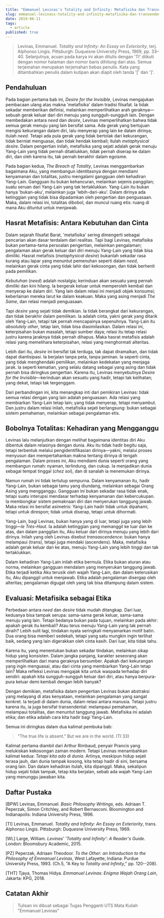 ```yaml
---
title: "Emmanuel Levinas's Totality and Infinity: Metafisika dan Transendensi"
slug: emmanuel-levinass-totality-and-infinity-metafisika-dan-transendensi
date: 2019-06-11
tags:
  - article
published: true
---
```

> Levinas, Emmanuel. *Totality and Infinity: An Essay on Exteriority*, terj. Alphonso Lingis. Pittsburgh: Duquesne University Press, 1969, pp. 33–40. Selanjutnya, acuan pada karya ini akan ditulis dengan 'TI' diikuti dengan nomor halaman dan nomor baris dihitung dari atas. Semua terjemahan merupakan terjemahan bebas penulis. Kata yang ditambahkan penulis dalam kutipan akan diapit oleh tanda '[' dan ']'.

## Pendahuluan

Pada bagian pertama bab ini, *Desire for the Invisible*, Levinas mengajukan pembacaan ulang atas makna 'metafisika' dalam tradisi filsafat. Ia tidak sekadar memberikan definisi, melainkan memperlihatkan arah geraknya—sebuah gerak keluar dari diri menuju yang sungguh-sungguh lain. Dengan membedakan antara *need* dan *desire*, Levinas memperlihatkan bahwa tidak semua gerak menuju yang lain bersifat sama. Ada gerak yang bertujuan mengisi kekurangan dalam diri, lalu menyerap yang lain ke dalam dirinya; itulah *need*. Tetapi ada pula gerak yang tidak bertolak dari kekurangan, tidak berniat menguasai, dan tidak hendak kembali; itulah *metaphysical desire*. Dalam pengertian inilah, metafisika yang sejati adalah gerak menuju Yang-Lain yang tidak pernah ditaklukkan, tidak pernah diserap ke dalam diri, dan oleh karena itu, tak pernah berakhir dalam egoisme.

Pada bagian kedua, *The Breach of Totality*, Levinas menggambarkan bagaimana Aku, yang membangun identitasnya dengan mendiami kenyamanan dan totalitas, justru mengalami gangguan oleh kehadiran Yang-Lain. Gangguan itu bukan kehancuran, melainkan sejenis panggilan; suatu seruan dari Yang-Lain yang tak tertaklukkan. Yang-Lain itu bukan hanya 'bukan-aku', melainkan juga 'lebih-dari-aku'. Dalam dirinya ada ketinggian yang tidak bisa dipadamkan oleh pengertian dan penguasaan. Maka, dalam relasi ini, totalitas dibobol, dan muncul ruang etis: ruang di mana Aku dituntut untuk menjawab.

## Hasrat Metafisis: Antara Kebutuhan dan Cinta

Dalam sejarah filsafat Barat, 'metafisika' sering dimengerti sebagai pencarian akan dasar terdalam dari realitas. Tapi bagi Levinas, metafisika bukan pertama-tama persoalan pengertian, melainkan pengalaman; pengalaman akan gerak keluar dari diri menuju Yang-Lain yang tidak bisa dimiliki. Hasrat metafisis (*metaphysical desire*) bukanlah sekadar rasa kurang atau lapar yang menuntut pemenuhan seperti dalam *need*, melainkan gerak cinta yang tidak lahir dari kekosongan, dan tidak berhenti pada pemilikan.

*Kebutuhan* (*need*) adalah nostalgia; kerinduan akan sesuatu yang pernah dimiliki dan kini hilang. Ia bergerak keluar untuk memperoleh kembali dan menyerap ke dalam diri. Yang lain dalam relasi ini menjadi objek konsumsi; keberlainan mereka larut ke dalam keakuan. Maka yang asing menjadi *The Same*, dan relasi menjadi penguasaan.

Tapi *desire* yang sejati tidak demikian. Ia tidak berangkat dari kekurangan, dan tidak berakhir dalam pemilikan. Ia adalah cinta, yakni gerak yang ditarik oleh Yang-Lain, tetapi tak pernah mencapainya sepenuhnya. Yang-Lain itu *absolutely other*, tetap lain, tidak bisa diasimilasikan. Dalam relasi ini, keterpisahan bukan masalah, tetapi sumber daya; relasi itu tetap relasi justru karena jaraknya tidak pernah dihapus. Maka hasrat metafisis adalah relasi yang memelihara keterpisahan, relasi yang menghormati alteritas.

Lebih dari itu, *desire* ini bersifat tak terduga, tak dapat diramalkan, dan tidak dapat diantisipasi. Ia berjalan tanpa peta, tanpa jaminan. Ia seperti cinta, yang tidak menghendaki pemilikan, melainkan kedekatan yang menjaga jarak. Ia seperti kematian, yang selalu datang sebagai yang asing dan tidak pernah bisa diringkus pengertian. Karena itu, Levinas menyebutnya *Desire for the Invisible*—kerinduan akan sesuatu yang hadir, tetapi tak kelihatan; yang dekat, tetapi tak tergenggam.

Dari perbandingan ini, kita menangkap inti dari pemikiran Levinas: tidak semua relasi dengan yang lain adalah penguasaan. Ada relasi yang membiarkan Yang-Lain tetap lain; yang tidak menyerap, tetapi menyambut. Dan justru dalam relasi inilah, metafisika sejati berlangsung: bukan sebagai sistem pemahaman, melainkan sebagai pengalaman etis.

## Bobolnya Totalitas: Kehadiran yang Mengganggu

Levinas lalu melanjutkan dengan melihat bagaimana identitas diri Aku dibentuk dalam relasinya dengan dunia. Aku itu tidak hadir begitu saja, tetapi terbentuk melalui pengidentifikasian dirinya—yakni, melalui proses menyusun dan mempertahankan makna tentang dirinya di tengah pengalaman. Dalam proses ini, Aku mendiami dunia seperti orang yang membangun rumah: nyaman, terlindung, dan cukup. Ia menjadikan dunia sebagai tempat tinggal (*chez soi*), dan di sanalah ia menemukan dirinya.

Namun rumah ini tidak tertutup sempurna. Dalam kenyamanan itu, hadir Yang-Lain, bukan sebagai tamu yang diundang, melainkan sebagai Orang Asing yang mengganggu. Gangguan ini bukan sekadar rasa tidak enak, tetapi suatu interupsi mendasar terhadap kenyamanan dan kebercukupan. Ia membongkar sistem pemaknaan diri dan menyerukan tanggung jawab. Maka relasi ini bersifat asimetris: Yang-Lain hadir tidak untuk dipahami, tetapi untuk direspon; tidak untuk diserap, tetapi untuk dihormati.

Yang-Lain, bagi Levinas, bukan hanya yang di luar, tetapi juga yang lebih tinggi—*le Très-Haut*. Ia adalah ketinggian yang memanggil ke luar dan ke atas, dan dalam panggilan itu, Aku keluar dari dirinya menuju yang lebih dari dirinya. Inilah yang oleh Levinas disebut *transascendence*: bukan hanya melampaui (trans), tetapi juga mendaki (ascendens). Maka, metafisika adalah gerak keluar dan ke atas, menuju Yang-Lain yang lebih tinggi dan tak tertaklukkan.

Dalam kehadiran Yang-Lain inilah etika bermula. Etika bukan aturan atau norma, melainkan gangguan mendalam yang menyerukan tanggung jawab. Etika terjadi ketika Aku terusik oleh wajah Yang-Lain, dan dalam keterusikan itu, Aku dipanggil untuk menjawab. Etika adalah pengalaman disergap oleh alteritas; pengalaman digugat oleh yang tak bisa ditampung dalam sistem.

## Evaluasi: Metafisika sebagai Etika

Perbedaan antara *need* dan *desire* tidak mudah ditangkap. Dari luar, keduanya bisa tampak serupa: sama-sama gerak keluar, sama-sama menuju yang lain. Tetapi bedanya bukan pada tujuan, melainkan pada akhir: apakah gerak itu kembali? Atau terus menuju Yang-Lain yang tak pernah diraih? Lebih sulit lagi, tindakan nyata seringkali menyamarkan motif batin. Dua orang bisa memberi sedekah, tetapi yang satu mungkin ingin terlihat baik, sedang yang lain digerakkan oleh cinta kasih. Dari luar, kita tidak tahu.

Karena itu, yang menentukan bukan sekadar tindakan, melainkan sikap hidup yang konsisten. Dalam jangka panjang, karakter seseorang akan memperlihatkan dari mana geraknya bersumber. Apakah dari kekurangan yang ingin menguasai, atau dari cinta yang membiarkan Yang-Lain tetap lain? Maka refleksi Levinas mengajak kita untuk waspada terhadap diri sendiri: apakah kita sungguh-sungguh keluar dari diri, atau hanya berpura-pura keluar demi kembali dengan lebih banyak?

Dengan demikian, metafisika dalam pengertian Levinas bukan abstraksi yang melayang di atas kenyataan, melainkan pengalaman yang sangat konkret. Ia terjadi di dalam dunia, dalam relasi antara manusia. Tetapi justru karena itu, ia juga bersifat transendental: melampaui pemahaman, melampaui totalitas, dan menuntut tanggung jawab. Metafisika ini adalah etika; dan etika adalah cara kita hadir bagi Yang-Lain.

Semua ini diringkas dalam dua kalimat pembuka bab:

> "The true life is absent." But we are in the world. (TI 33)

Kalimat pertama diambil dari Arthur Rimbaud, penyair Prancis yang melukiskan kekosongan zaman modern. Tetapi Levinas menambahkan kalimat kedua: *Tetapi kita ada di dunia.* Artinya, meskipun hidup sejati terasa jauh, dan dunia tampak kosong, kita tetap hadir di sini, bersama orang lain. Dan dalam kehadiran itulah, kita dipanggil. Maka, sekalipun hidup sejati tidak tampak, tetap kita berjalan, sebab ada wajah Yang-Lain yang menunggu jawaban kita.


## Daftar Pustaka

[BPW] Levinas, Emmanuel. *Basic Philosophy Writings*, eds. Adriaan T. Peperzak, Simon Critchley, and Robert Bernasconi. Bloomington and Indianapolis: Indiana University Press, 1996.

[TI] Levinas, Emmanuel. *Totality and Infinity: An Essay on Exteriority*, trans. Alphonso Lingis. Pittsburgh: Duquesne University Press, 1969.

[WL] Large, William. *Levinas' 'Totality and Infinity': A Reader's Guide*. London: Bloomsbury Academic, 2015.

[PZ] Peperzak, Adriaan Theodoor. *To the Other: an Introduction to the Philosophy of Emmanuel Levinas*, West Lafayette, Indiana: Purdue University Press, 1993. (Ch.5, "A Key to *Totality and Infinity*," pp. 120--208).

[THT] Tjaya, Thomas Hidya. *Emmanuel Levinas: Enigma Wajah Orang Lain*, Jakarta: KPG, 2018.

## Catatan Akhir

> Tulisan ini dibuat sebagai Tugas Pengganti UTS Mata Kuliah "Emmanuel Levinas"